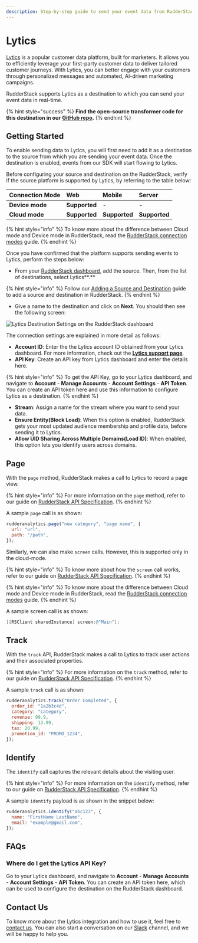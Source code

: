 ```yaml
---
description: Step-by-step guide to send your event data from RudderStack to Lytics.
---
```


# Lytics

[Lytics](https://www.lytics.com/) is a popular customer data platform, built for marketers. It allows you to efficiently leverage your first-party customer data to deliver tailored customer journeys. With Lytics, you can better engage with your customers through personalized messages and automated, AI-driven marketing campaigns.

RudderStack supports Lytics as a destination to which you can send your event data in real-time.

{% hint style="success" %}
**Find the open-source transformer code for this destination in our** [**GitHub repo**](https://github.com/rudderlabs/rudder-transformer/tree/master/v0/destinations/lytics)**.**
{% endhint %}

## Getting Started

To enable sending data to Lytics, you will first need to add it as a destination to the source from which you are sending your event data. Once the destination is enabled, events from our SDK will start flowing to Lytics.

Before configuring your source and destination on the RudderStack, verify if the source platform is supported by Lytics, by referring to the table below:

| **Connection Mode** | **Web** | **Mobile** | **Server** |
| :--- | :--- | :--- | :--- |
| **Device mode** | **Supported** | - | **-** |
| **Cloud mode** | **Supported** | **Supported** | **Supported** |

{% hint style="info" %}
To know more about the difference between Cloud mode and Device mode in RudderStack, read the [RudderStack connection modes](https://docs.rudderstack.com/get-started/rudderstack-connection-modes) guide.
{% endhint %}

Once you have confirmed that the platform supports sending events to Lytics, perform the steps below:

* From your [RudderStack dashboard](https://app.rudderstack.com/signup?type=freetrial), add the source. Then, from the list of destinations, select Lytics**.**

{% hint style="info" %}
Follow our [Adding a Source and Destination](https://docs.rudderstack.com/getting-started/adding-source-and-destination-rudderstack) guide to add a source and destination in RudderStack.
{% endhint %}

* Give a name to the destination and click on **Next**. You should then see the following screen:

![Lytics Destination Settings on the RudderStack dashboard](../../.gitbook/assets/lytics.png)

The connection settings are explained in more detail as follows:

* **Account ID**: Enter the the Lytics account ID obtained from your Lytics dashboard. For more information, check out the [**Lytics support page**](https://support.lytics.com/hc/en-us/articles/115001231351-How-do-I-find-my-Lytics-account-ID-).
* **API Key**: Create an API key from Lytics dashboard and enter the details here.

{% hint style="info" %}
To get the API Key, go to your Lytics dashboard, and navigate to **Account** - **Manage Accounts** - **Account Settings** - **API Token**. You can create an API token here and use this information to configure Lytics as a destination.
{% endhint %}

* **Stream**: Assign a name for the stream where you want to send your data.
* **Ensure Entity\(Block Load\)**: When this option is enabled, RudderStack gets your most updated audience membership and profile data, before sending it to Lytics.
* **Allow UID Sharing Across Multiple Domains\(Load ID\)**: When enabled, this option lets you identify users across domains.

## Page

With the `page` method, RudderStack makes a call to Lytics to record a page view.

{% hint style="info" %}
For more information on the `page` method, refer to our guide on [RudderStack API Specification](https://docs.rudderstack.com/rudderstack-api-spec).
{% endhint %}

A sample `page` call is as shown:

```javascript
rudderanalytics.page("new category", "page name", {
  url: "url",
  path: "/path",
});
```

Similarly, we can also make `screen` calls. However, this is supported only in the cloud-mode.

{% hint style="info" %}
To know more about how the `screen` call works, refer to our guide on [RudderStack API Specification](https://docs.rudderstack.com/rudderstack-api-spec/http-api-specification#9-screen).
{% endhint %}

{% hint style="info" %}
To know more about the difference between Cloud mode and Device mode in RudderStack, read the [RudderStack connection modes](https://docs.rudderstack.com/get-started/rudderstack-connection-modes) guide.
{% endhint %}

A sample screen call is as shown:

```objectivec
[[RSClient sharedInstance] screen:@"Main"];
```

## Track

With the `track` API, RudderStack makes a call to Lytics to track user actions and their associated properties.

{% hint style="info" %}
For more information on the `track` method, refer to our guide on [RudderStack API Specification](https://docs.rudderstack.com/rudderstack-api-spec).
{% endhint %}

A sample `track` call is as shown:

```javascript
rudderanalytics.track("Order Completed", {
  order_id: "1a2b3c4d",
  category: "category",
  revenue: 99.9,
  shipping: 13.99,
  tax: 20.99,
  promotion_id: "PROMO_1234",
});
```

## Identify

The `identify` call captures the relevant details about the visiting user.

{% hint style="info" %}
For more information on the `identify` method, refer to our guide on [RudderStack API Specification](https://docs.rudderstack.com/rudderstack-api-spec).
{% endhint %}

A sample `identify` payload is as shown in the snippet below:

```javascript
rudderanalytics.identify("abc123", {
  name: "FirstName LastName",
  email: "example@gmail.com",
});
```

## FAQs

### Where do I get the Lytics API Key?

Go to your Lytics dashboard, and navigate to **Account** - **Manage Accounts** - **Account Settings** - **API Token**. You can create an API token here, which can be used to configure the destination on the RudderStack dashboard.

## Contact Us

To know more about the Lytics integration and how to use it, feel free to [contact us](mailto:%20docs@rudderstack.com). You can also start a conversation on our [Slack](https://resources.rudderstack.com/join-rudderstack-slack) channel, and we will be happy to help you.

